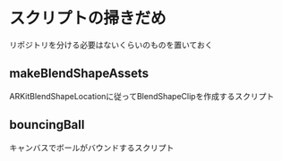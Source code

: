 # スクリプトの掃きだめ
リポジトリを分ける必要はないくらいのものを置いておく

## makeBlendShapeAssets
ARKitBlendShapeLocationに従ってBlendShapeClipを作成するスクリプト

## bouncingBall
キャンバスでボールがバウンドするスクリプト
